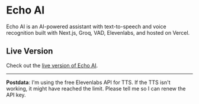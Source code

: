 # Echo AI

Echo AI is an AI-powered assistant with text-to-speech and voice recognition built with Next.js, Groq, VAD, Elevenlabs, and hosted on Vercel.

## Live Version

Check out the [live version of Echo AI](https://echo-ai-assistant.vercel.app/).

---

**Postdata**: I'm using the free Elevenlabs API for TTS. If the TTS isn't working, it might have reached the limit. Please tell me so I can renew the API key.
